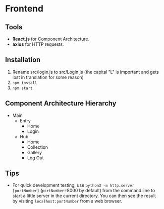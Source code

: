 # Frontend
## Tools
* **React.js** for Component Architecture.
* **axios** for HTTP requests.
## Installation
1. Rename src/login.js to src/Login.js (the capital "L" is important and gets lost in translation for some reason)
2. `npm install`
3. `npm start`
## Component Architecture Hierarchy
* Main
  * Entry
    * Home
    * Login
  * Hub
    * Home
    * Collection
    * Gallery
    * Log Out
## Tips
* For quick development testing, use `python3 -m http.server [portNumber]` (`portNumber`=8000 by default) from the command line to start a little server in the current directory. You can then see the result by visiting `localhost:portNumber` from a web browser.
